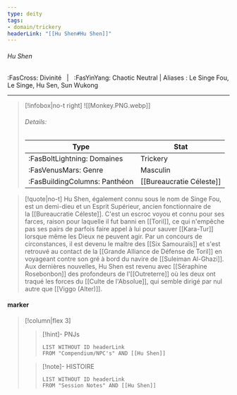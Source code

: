 ```yaml
---
type: deity
tags:
- domain/trickery
headerLink: "[[Hu Shen#Hu Shen]]"
---
```


###### Hu Shen
<span class="sub2">:FasCross: Divinité &nbsp; | &nbsp; :FasYinYang: Chaotic Neutral</span> | Aliases : Le Singe Fou, Le Singe, Hu Sen, Sun Wukong
___

> [!infobox|no-t right]
> ![[Monkey.PNG.webp]]
> ###### Details:
> | Type | Stat |
> | ---- | ---- |
> | :FasBoltLightning: Domaines | Trickery |
> | :FasVenusMars: Genre | Masculin |
> | :FasBuildingColumns: Panthéon | [[Bureaucratie Céleste]] |

> [!quote|no-t]
>Hu Shen, également connu sous le nom de Singe Fou, est un demi-dieu et un Esprit Supérieur, ancien fonctionnaire de la [[Bureaucratie Céleste]]. C'est un escroc voyou et connu pour ses farces, raison pour laquelle il fut banni en [[Toril]], ce qui n'empêche pas ses pairs de parfois faire appel à lui pour sauver [[Kara-Tur]] lorsque même les Dieux ne peuvent agir.
>Par un concours de circonstances, il est devenu le maître des [[Six Samouraïs]] et s'est retrouvé au contact de la [[Grande Alliance de Défense de Toril]] en voyageant contre son gré à bord du navire de [[Suleiman Al-Ghazi]]. 
>Aux dernières nouvelles, Hu Shen est revenu avec [[Séraphine Rosebonbon]] des profondeurs de l'[[Outreterre]] où les deux ont traqué les forces du [[Culte de l'Absolue]], qui semble dirigé par nul autre que [[Viggo (Alter)]].

#### marker
> [!column|flex 3]
>> [!hint]-  PNJs
>>```dataview
>>LIST WITHOUT ID headerLink
>>FROM "Compendium/NPC's" AND [[Hu Shen]] 
>
>>[!note]- HISTOIRE
>>```dataview
>>LIST WITHOUT ID headerLink
>>FROM "Session Notes" AND [[Hu Shen]]